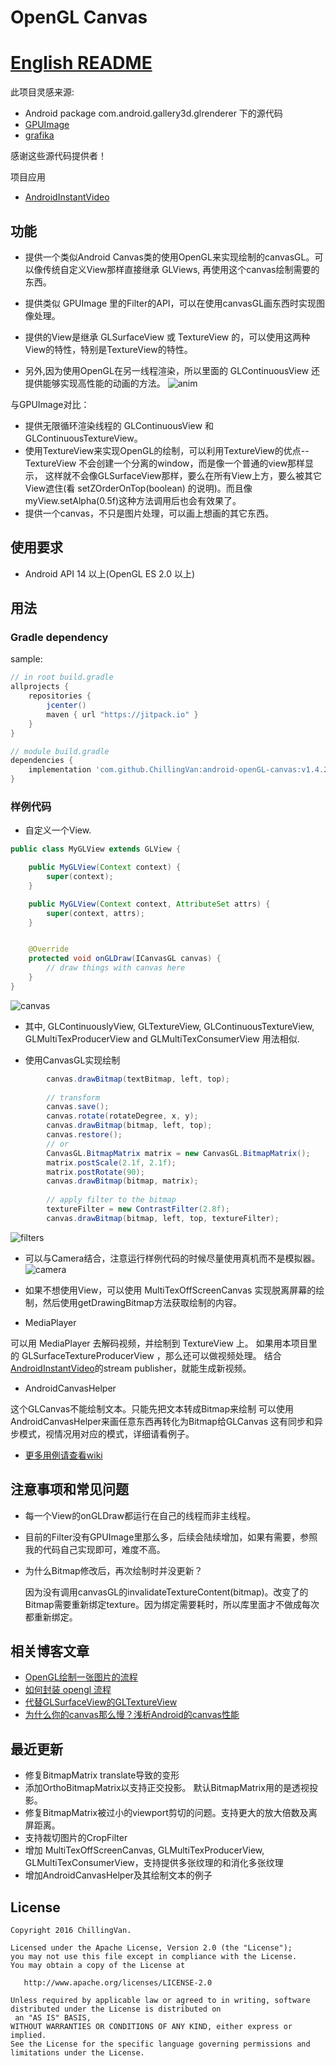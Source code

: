 # OpenGL Canvas

# [English README](https://github.com/ChillingVan/android-openGL-canvas/blob/master/README-en.md) 

此项目灵感来源: 
* Android package com.android.gallery3d.glrenderer 下的源代码
* [GPUImage](https://github.com/CyberAgent/android-gpuimage)
* [grafika](https://github.com/google/grafika)

感谢这些源代码提供者！

项目应用
* [AndroidInstantVideo](https://github.com/ChillingVan/AndroidInstantVideo)


## 功能
* 提供一个类似Android Canvas类的使用OpenGL来实现绘制的canvasGL。可以像传统自定义View那样直接继承 GLViews, 再使用这个canvas绘制需要的东西。
* 提供类似 GPUImage 里的Filter的API，可以在使用canvasGL画东西时实现图像处理。
* 提供的View是继承 GLSurfaceView 或 TextureView 的，可以使用这两种View的特性，特别是TextureView的特性。

* 另外,因为使用OpenGL在另一线程渲染，所以里面的 GLContinuousView 还提供能够实现高性能的动画的方法。
![anim](https://github.com/ChillingVan/android-openGL-canvas/raw/master/screenshots/anim-activity-example.png)


与GPUImage对比：
* 提供无限循环渲染线程的 GLContinuousView 和 GLContinuousTextureView。
* 使用TextureView来实现OpenGL的绘制，可以利用TextureView的优点--TextureView 不会创建一个分离的window，而是像一个普通的view那样显示， 这样就不会像GLSurfaceView那样，要么在所有View上方，要么被其它View遮住(看 setZOrderOnTop(boolean) 的说明)。而且像myView.setAlpha(0.5f)这种方法调用后也会有效果了。 
* 提供一个canvas，不只是图片处理，可以画上想画的其它东西。



## 使用要求
* Android API 14 以上(OpenGL ES 2.0 以上)

## 用法

### Gradle dependency

sample:
```groovy
// in root build.gradle
allprojects {
    repositories {
        jcenter()
        maven { url "https://jitpack.io" }
    }
}

// module build.gradle
dependencies {
    implementation 'com.github.ChillingVan:android-openGL-canvas:v1.4.2.2'
}
```

### 样例代码 

* 自定义一个View.
```java
public class MyGLView extends GLView {

    public MyGLView(Context context) {
        super(context);
    }

    public MyGLView(Context context, AttributeSet attrs) {
        super(context, attrs);
    }


    @Override
    protected void onGLDraw(ICanvasGL canvas) {
        // draw things with canvas here
    }
}
```


![canvas](https://github.com/ChillingVan/android-openGL-canvas/raw/master/screenshots/canvas-example-v1.png)

* 其中, GLContinuouslyView, GLTextureView, GLContinuousTextureView, GLMultiTexProducerView and GLMultiTexConsumerView 用法相似.


* 使用CanvasGL实现绘制
```java
        canvas.drawBitmap(textBitmap, left, top);
        
        // transform
        canvas.save();
        canvas.rotate(rotateDegree, x, y);
        canvas.drawBitmap(bitmap, left, top);
        canvas.restore();
        // or
        CanvasGL.BitmapMatrix matrix = new CanvasGL.BitmapMatrix();
        matrix.postScale(2.1f, 2.1f);
        matrix.postRotate(90);
        canvas.drawBitmap(bitmap, matrix);
        
        // apply filter to the bitmap
        textureFilter = new ContrastFilter(2.8f);
        canvas.drawBitmap(bitmap, left, top, textureFilter);
```

![filters](https://github.com/ChillingVan/android-openGL-canvas/raw/master/screenshots/filter_example-v1.png)


* 可以与Camera结合，注意运行样例代码的时候尽量使用真机而不是模拟器。
![camera](https://github.com/ChillingVan/android-openGL-canvas/raw/master/screenshots/camera-example-v1.jpg)

* 如果不想使用View，可以使用 MultiTexOffScreenCanvas 实现脱离屏幕的绘制，然后使用getDrawingBitmap方法获取绘制的内容。


* MediaPlayer

可以用 MediaPlayer 去解码视频，并绘制到 TextureView 上。
如果用本项目里的 GLSurfaceTextureProducerView ，那么还可以做视频处理。
结合[AndroidInstantVideo](https://github.com/ChillingVan/AndroidInstantVideo)的stream publisher，就能生成新视频。

* AndroidCanvasHelper

这个GLCanvas不能绘制文本。只能先把文本转成Bitmap来绘制 
可以使用AndroidCanvasHelper来画任意东西再转化为Bitmap给GLCanvas 
这有同步和异步模式，视情况用对应的模式，详细请看例子。


* [更多用例请查看wiki](https://github.com/ChillingVan/android-openGL-canvas/wiki)

## 注意事项和常见问题
* 每一个View的onGLDraw都运行在自己的线程而非主线程。
* 目前的Filter没有GPUImage里那么多，后续会陆续增加，如果有需要，参照我的代码自己实现即可，难度不高。
* 为什么Bitmap修改后，再次绘制时并没更新？

  因为没有调用canvasGL的invalidateTextureContent(bitmap)。改变了的Bitmap需要重新绑定texture。因为绑定需要耗时，所以库里面才不做成每次都重新绑定。

## 相关博客文章
* [OpenGL绘制一张图片的流程](http://www.jianshu.com/p/40521c92ef85)
* [如何封装 opengl 流程](http://www.jianshu.com/p/c45d11627c70)
* [代替GLSurfaceView的GLTextureView](http://www.jianshu.com/p/5a127d43b39a)
* [为什么你的canvas那么慢？浅析Android的canvas性能](https://www.jianshu.com/p/5a0c61c286e6)


## 最近更新
* 修复BitmapMatrix translate导致的变形
* 添加OrthoBitmapMatrix以支持正交投影。 默认BitmapMatrix用的是透视投影。
* 修复BitmapMatrix被过小的viewport剪切的问题。支持更大的放大倍数及离屏距离。
* 支持裁切图片的CropFilter
* 增加 MultiTexOffScreenCanvas, GLMultiTexProducerView, GLMultiTexConsumerView，支持提供多张纹理的和消化多张纹理
* 增加AndroidCanvasHelper及其绘制文本的例子

## License
    Copyright 2016 ChillingVan.

    Licensed under the Apache License, Version 2.0 (the "License");
    you may not use this file except in compliance with the License.
    You may obtain a copy of the License at

       http://www.apache.org/licenses/LICENSE-2.0

    Unless required by applicable law or agreed to in writing, software
    distributed under the License is distributed on
     an "AS IS" BASIS,
    WITHOUT WARRANTIES OR CONDITIONS OF ANY KIND, either express or implied.
    See the License for the specific language governing permissions and
    limitations under the License.
